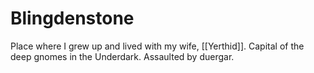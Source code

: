 # Blingdenstone
Place where I grew up and lived with my wife, [[Yerthid]]. Capital of the deep gnomes in the Underdark. Assaulted by duergar.